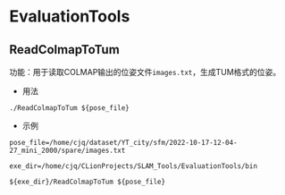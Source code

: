  

# EvaluationTools

## ReadColmapToTum

功能：用于读取COLMAP输出的位姿文件`images.txt`，生成TUM格式的位姿。

* 用法

```shell
./ReadColmapToTum ${pose_file}
```

* 示例

```shell
pose_file=/home/cjq/dataset/YT_city/sfm/2022-10-17-12-04-27_mini_2000/spare/images.txt

exe_dir=/home/cjq/CLionProjects/SLAM_Tools/EvaluationTools/bin

${exe_dir}/ReadColmapToTum ${pose_file}
```




